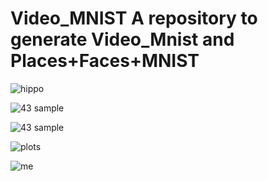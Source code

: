 # Video_MNIST A repository to generate Video_Mnist and Places+Faces+MNIST

![hippo](https://github.com/Petr-Byv/Video_MNIST/blob/main/src/gifs/movie72.gif "43 sample")

![](https://github.com/Petr-Byv/Video_MNIST/blob/main/src/gifs/movie6.gif "43 sample")

![](https://github.com/Petr-Byv/Video_MNIST/blob/main/src/gifs/moviesl6.gif "43 sample")

![plots](https://github.com/Petr-Byv/Video_MNIST/blob/main/src/gifs/movieslPIL6.gif "43 sample")


![me](https://github.com/Petr-Byv/Video_MNIST/blob/main/src/gifs/movie13.gif "43 sample")

